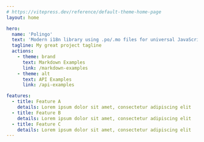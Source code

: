 ```yaml
---
# https://vitepress.dev/reference/default-theme-home-page
layout: home

hero:
  name: 'Polingo'
  text: 'Modern i18n library using .po/.mo files for universal JavaScript'
  tagline: My great project tagline
  actions:
    - theme: brand
      text: Markdown Examples
      link: /markdown-examples
    - theme: alt
      text: API Examples
      link: /api-examples

features:
  - title: Feature A
    details: Lorem ipsum dolor sit amet, consectetur adipiscing elit
  - title: Feature B
    details: Lorem ipsum dolor sit amet, consectetur adipiscing elit
  - title: Feature C
    details: Lorem ipsum dolor sit amet, consectetur adipiscing elit
---
```

